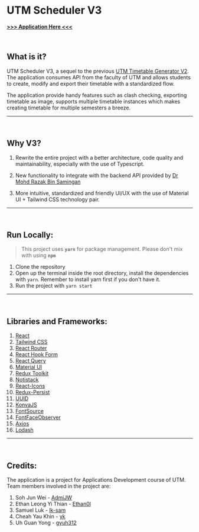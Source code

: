 # UTM Scheduler V3

[__>>> Application Here <<<__](https://utm-scheduler-v3.vercel.app/)


<br>


## What is it?

UTM Scheduler V3, a sequel to the previous [UTM Timetable Generator V2](https://github.com/AdmiJW/UTM-Timetable-Generator-V2). The application consumes API from the faculty of UTM and allows students to create, modify and export their timetable with a standardized flow.

The application provide handy features such as clash checking, exporting timetable as image, supports multiple timetable instances which makes creating timetable for multiple semesters a breeze.


---
<br>

## Why V3?

1. Rewrite the entire project with a better architecture, code quality and maintainability, especially with the use of Typescript.

2. New functionality to integrate with the backend API provided by [Dr Mohd Razak Bin Samingan](https://www.utm.my/directory/staff/mrazak)

3. More intuitive, standardized and friendly UI/UX with the use of Material UI + Tailwind CSS technology pair.

---
<br>

## Run Locally:

> This project uses **`yarn`** for package management. Please don't mix with using **`npm`**

1. Clone the repository
2. Open up the terminal inside the root directory, install the dependencies with `yarn`. Remember to install yarn first if you don't have it.
3. Run the project with `yarn start`

---
<br>


## Libraries and Frameworks:

1. [React](https://reactjs.org/)
2. [Tailwind CSS](https://tailwindcss.com/)
3. [React Router](https://reactrouter.com/)
4. [React Hook Form](https://react-hook-form.com/)
5. [React Query](https://react-query.tanstack.com/)
6. [Material UI](https://material-ui.com/)
7. [Redux Toolkit](https://redux-toolkit.js.org/)
8. [Notistack](https://notistack.com/)
9. [React-Icons](https://react-icons.github.io/react-icons/)
10. [Redux-Persist](https://www.npmjs.com/package/redux-persist)
11. [UUID](https://www.npmjs.com/package/uuid)
12. [KonvaJS](https://konvajs.org/)
13. [FontSource](https://fontsource.org/)
14. [FontFaceObserver](https://fontfaceobserver.com/)
15. [Axios](https://axios-http.com/)
16. [Lodash](https://lodash.com/)

---
<br>

## Credits:

The application is a project for Applications Development course of UTM. Team members involved in the project are:

1. Soh Jun Wei - [AdmiJW](https://github.com/AdmiJW)
2. Ethan Leong Yi Thian - [Ethan0l](https://github.com/Ethanlyt)
3. Samuel Luk - [lk-sam](https://github.com/lk-sam)
4. Cheah Yau Khin - [yk](https://github.com/cyk-zzz)
5. Uh Guan Yong - [gyuh312](https://github.com/gyuh312)
